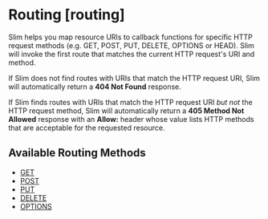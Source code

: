 # Routing [routing]

Slim helps you map resource URIs to callback functions for specific HTTP request methods (e.g. GET, POST, PUT, DELETE, OPTIONS or HEAD). Slim will invoke the first route that matches the current HTTP request's URI and method.

If Slim does not find routes with URIs that match the HTTP request URI, Slim will automatically return a **404 Not Found** response.

If Slim finds routes with URIs that match the HTTP request URI *but not* the HTTP request method, Slim will automatically return a **405 Method Not Allowed** response with an **Allow:** header whose value lists HTTP methods that are acceptable for the requested resource.

## Available Routing Methods

* [GET](#routing-get)
* [POST](#routing-post)
* [PUT](#routing-put)
* [DELETE](#routing-delete)
* [OPTIONS](#routing-options)
